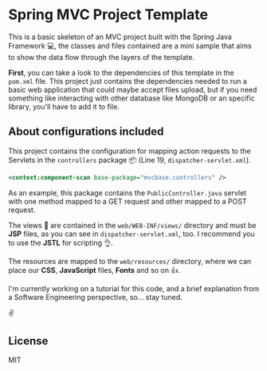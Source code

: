 # Spring MVC Project Template
This is a basic skeleton of an MVC project built with the Spring Java Framework :computer:, the classes and files contained are a mini sample that aims to show the data flow through the layers of the template.

**First**, you can take a look to the dependencies of this template in the `pom.xml` file. This project just contains the dependencies needed to run a basic web application that could maybe accept files upload, but if you need something like interacting with other database like MongoDB or an specific library, you'll have to add it to file.

About configurations included
---

This project contains the configuration for mapping action requests to the Servlets in the `controllers` package :package: (Line 19, `dispatcher-servlet.xml`).

```xml
<context:component-scan base-package="mvcbase.controllers" />
```

As an example, this package contains the `PublicController.java` servlet with one method mapped to a GET request and other mapped to a POST request.

The views :eyes: are contained in the `web/WEB-INF/views/` directory and must be **JSP** files, as you can see in `dispatcher-servlet.xml`, too. I recommend you to use the **JSTL** for scripting :ok_hand:.

The resources are mapped to the `web/resources/` directory, where we can place our **CSS**, **JavaScript** files, **Fonts** and so on :thumbsup:.

I'm currently working on a tutorial for this code, and a brief explanation from a Software Engineering perspective, so... stay tuned.

 :v:

License
----

MIT
